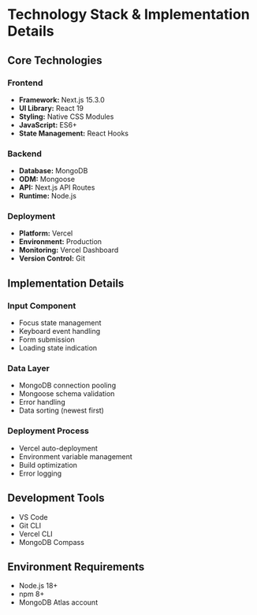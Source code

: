 # Technology Stack & Implementation Details

## Core Technologies

### Frontend
- **Framework:** Next.js 15.3.0
- **UI Library:** React 19
- **Styling:** Native CSS Modules
- **JavaScript:** ES6+
- **State Management:** React Hooks

### Backend
- **Database:** MongoDB
- **ODM:** Mongoose
- **API:** Next.js API Routes
- **Runtime:** Node.js

### Deployment
- **Platform:** Vercel
- **Environment:** Production
- **Monitoring:** Vercel Dashboard
- **Version Control:** Git

## Implementation Details

### Input Component
- Focus state management
- Keyboard event handling
- Form submission
- Loading state indication

### Data Layer
- MongoDB connection pooling
- Mongoose schema validation
- Error handling
- Data sorting (newest first)

### Deployment Process
- Vercel auto-deployment
- Environment variable management
- Build optimization
- Error logging

## Development Tools
- VS Code
- Git CLI
- Vercel CLI
- MongoDB Compass

## Environment Requirements
- Node.js 18+
- npm 8+
- MongoDB Atlas account

